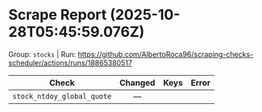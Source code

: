 # Scrape Report (2025-10-28T05:45:59.076Z)

Group: `stocks`  |  Run: https://github.com/AlbertoRoca96/scraping-checks-scheduler/actions/runs/18865380517

| Check | Changed | Keys | Error |
|---|:---:|:--|:--|
| `stock_ntdoy_global_quote` | — |  |  |
